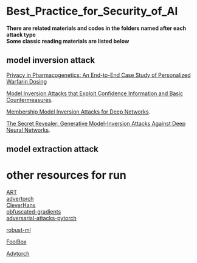 # Best_Practice_for_Security_of_AI
**There are related materials and codes in the folders named after each attack type**  
**Some classic reading materials are listed below**
## model inversion attack
[Privacy in Pharmacogenetics: An End-to-End Case Study of Personalized Warfarin Dosing](https://www.usenix.org/system/files/conference/usenixsecurity14/sec14-paper-fredrikson-privacy.pdf)  

[Model Inversion Attacks that Exploit Confidence Information and Basic Countermeasures](https://www.cs.cmu.edu/~mfredrik/papers/fjr2015ccs.pdf). 

[Membership Model Inversion Attacks for Deep Networks](https://arxiv.org/abs/1910.04257). 

[The Secret Revealer: Generative Model-Inversion Attacks Against Deep Neural Networks](https://arxiv.org/abs/1911.07135). 

## model extraction attack
# other resources for run
[ART](https://github.com/Trusted-AI/adversarial-robustness-toolbox)  
[advertorch](https://github.com/BorealisAI/advertorch)  
[CleverHans](https://github.com/cleverhans-lab/cleverhans/)  
[obfuscated-gradients](https://github.com/anishathalye/obfuscated-gradients)  
[adversarial-attacks-pytorch](https://github.com/Harry24k/adversarial-attacks-pytorch)  

[robust-ml](https://www.robust-ml.org)  

[FoolBox](https://github.com/bethgelab/foolbox)  

[Advtorch](https://github.com/BorealisAI/advertorch)


